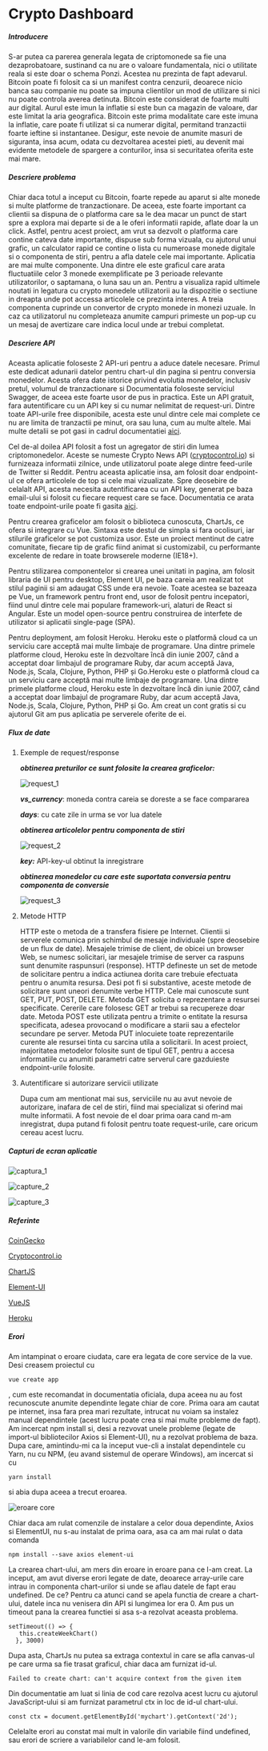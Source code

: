 # Crypto Dashboard

##### Introducere

S-ar putea ca parerea generala legata de criptomonede sa fie una dezaprobatoare, sustinand ca nu are o valoare fundamentala, nici o utilitate reala si este doar o schema Ponzi. Acestea nu prezinta de fapt adevarul. Bitcoin poate fi folosit ca si un manifest contra cenzurii, deoarece nicio banca sau companie nu poate sa impuna clientilor un mod de utilizare si nici nu poate controla averea detinuta. Bitcoin este considerat de foarte multi aur digital. Aurul este imun la inflatie si este bun ca magazin de valoare, dar este limitat la aria geografica. Bitcoin este prima modalitate care este imuna la inflatie, care poate fi utilizat si ca numerar digital, permitand tranzactii foarte ieftine si instantanee. Desigur, este nevoie de anumite masuri de siguranta, insa acum, odata cu dezvoltarea acestei pieti, au devenit mai evidente metodele de spargere a conturilor, insa si securitatea oferita este mai mare. 

##### Descriere problema

Chiar daca totul a inceput cu Bitcoin, foarte repede au aparut si alte monede si multe platforme de tranzactionare. De aceea, este foarte important ca clientii sa dispuna de o platforma care sa le dea macar un punct de start spre a explora mai departe si de a le oferi informatii rapide, aflate doar la un click. Astfel, pentru acest proiect, am vrut sa dezvolt o platforma care contine cateva date importante, dispuse sub forma vizuala, cu ajutorul unui grafic, un calculator rapid ce contine o lista cu numeroase monede digitale si o componenta de stiri, pentru a afla datele cele mai importante. Aplicatia are mai multe componente. Una dintre ele este graficul care arata fluctuatiile celor 3 monede exemplificate pe 3 perioade relevante utilizatorilor, o saptamana, o luna sau un an. Pentru a visualiza rapid ultimele noutati in legatura cu crypto monedele utilizatorii au la dispozitie o sectiune in dreapta unde pot accessa articolele ce prezinta interes. A treia componenta cuprinde un convertor de crypto monede in monezi uzuale. In caz ca utilizatorul nu completeaza anumite campuri primeste un pop-up cu un mesaj de avertizare care indica locul unde ar trebui completat.

##### Descriere API

Aceasta aplicatie foloseste 2 API-uri pentru a aduce datele necesare. Primul este dedicat adunarii datelor pentru chart-ul din pagina si pentru conversia monedelor. Acesta ofera date istorice privind evolutia monedelor, inclusiv pretul, volumul de tranzactionare si Documentatia foloseste serviciul Swagger, de aceea este foarte usor de pus in practica. Este un API gratuit, fara autentificare cu un API key si cu numar nelimitat de request-uri. Dintre toate API-urile free disponibile, acesta este unul dintre cele mai complete ce nu are limita de tranzactii pe minut, ora sau luna, cum au multe altele. Mai multe detalii se pot gasi in cadrul documentatiei [aici](https://www.coingecko.com/api/documentations/v3).

Cel de-al doilea API folosit a fost un agregator de stiri din lumea criptomonedelor. Aceste se numeste Crypto News API ([cryptocontrol.io](https://cryptocontrol.io/en/developers/apis)) si furnizeaza informatii zilnice, unde utilizatorul poate alege dintre feed-urile de Twitter si Reddit. Pentru aceasta aplicatie insa, am folosit doar endpoint-ul ce ofera articolele de top si cele mai vizualizate. Spre deosebire de celalalt API, acesta necesita autentificarea cu un API key, generat pe baza email-ului si folosit cu fiecare request care se face. Documentatia ce arata toate endpoint-urile poate fi gasita [aici](https://api-docs.cryptocontrol.io/).

Pentru crearea graficelor am folosit o biblioteca cunoscuta, ChartJs, ce ofera si integrare cu Vue. Sintaxa este destul de simpla si fara ocolisuri, iar stilurile graficelor se pot customiza usor. Este un proiect mentinut de catre comunitate, fiecare tip de grafic fiind animat si customizabil, cu performante excelente de redare in toate browserele moderne (IE18+).

Pentru stilizarea componentelor si crearea unei unitati in pagina, am folosit libraria de UI pentru desktop, Element UI, pe baza careia am realizat tot stilul paginii si am adaugat CSS unde era nevoie. Toate acestea se bazeaza pe Vue, un framework pentru front end, usor de folosit pentru incepatori, fiind unul dintre cele mai populare framework-uri, alaturi de React si Angular. Este un model open-source pentru construirea de interfete de utilizator si aplicatii single-page (SPA).

Pentru deployment, am folosit Heroku. Heroku este o platformă cloud ca un serviciu care acceptă mai multe limbaje de programare. Una dintre primele platforme cloud, Heroku este în dezvoltare încă din iunie 2007, când a acceptat doar limbajul de programare Ruby, dar acum acceptă Java, Node.js, Scala, Clojure, Python, PHP și Go.Heroku este o platformă cloud ca un serviciu care acceptă mai multe limbaje de programare. Una dintre primele platforme cloud, Heroku este în dezvoltare încă din iunie 2007, când a acceptat doar limbajul de programare Ruby, dar acum acceptă Java, Node.js, Scala, Clojure, Python, PHP și Go. Am creat un cont gratis si cu ajutorul Git am pus aplicatia pe serverele oferite de ei. 

##### Flux de date 

1. Exemple de request/response

   

   ***obtinerea preturilor ce sunt folosite la crearea graficelor:***

   ![request_1](images/request_1.png)

   ***vs_currency***: moneda contra careia se doreste a se face compararea 

   ***days***: cu cate zile in urma se vor lua datele

   

   ***obtinerea articolelor pentru componenta de stiri***

   ![request_2](images/request_2.png)

   ***key:*** API-key-ul obtinut la inregistrare

   

   ***obtinerea monedelor cu care este suportata conversia pentru componenta de conversie*** 

   ![request_3](images/request_3.png)

   

2. Metode HTTP

   HTTP este o metoda de a transfera fisiere pe Internet. Clientii si serverele comunica prin schimbul de mesaje individuale (spre deosebire de un flux de date). Mesajele trimise de client, de obicei un browser Web, se numesc solicitari, iar mesajele trimise de server ca raspuns sunt denumite raspunsuri (response). HTTP defineste un set de metode de solicitare pentru a indica actiunea dorita care trebuie efectuata pentru o anumita resursa. Desi pot fi si substantive, aceste metode de solicitare sunt uneori denumite verbe HTTP. Cele mai cunoscute sunt GET, PUT, POST, DELETE. Metoda GET solicita o reprezentare a resursei specificate. Cererile care folosesc GET ar trebui sa recupereze doar date. Metoda POST este utilizata pentru a trimite o entitate la resursa specificata, adesea provocand o modificare a starii sau a efectelor secundare pe server. Metoda PUT inlocuiete toate reprezentarile curente ale resursei tinta cu sarcina utila a solicitarii. In acest proiect, majoritatea metodelor folosite sunt de tipul GET, pentru a accesa informatiile cu anumiti parametri catre serverul care gazduieste endpoint-urile folosite. 

   

3. Autentificare si autorizare servicii utilizate 

   Dupa cum am mentionat mai sus, serviciile nu au avut nevoie de autorizare, inafara de cel de stiri, fiind mai specializat si oferind mai multe informatii. A fost nevoie de el doar prima oara cand m-am inregistrat, dupa putand fi folosit pentru toate request-urile, care oricum cereau acest lucru. 

##### Capturi de ecran aplicatie 

![captura_1](images/captura_1.png)

![capture_2](images/capture_2.png)

![capture_3](images/capture_3.png)

##### **Referinte** 

[CoinGecko](https://www.coingecko.com/api/documentations/v3#/simple/get_simple_supported_vs_currencies)

[Cryptocontrol.io](https://cryptocontrol.io/en/developers/apis)

[ChartJS](https://www.chartjs.org/)

[Element-UI](https://element.eleme.io/#/en-US/component/installation)

[VueJS](https://vuejs.org/)

[Heroku](https://devcenter.heroku.com/articles/git)

##### Erori

Am intampinat o eroare ciudata, care era legata de core service de la vue. Desi creasem proiectul cu 

```
vue create app
```

, cum este recomandat in documentatia oficiala, dupa aceea nu au fost recunoscute anumite dependinte legate chiar de core. Prima oara am cautat pe internet, insa fara prea mari rezultate, intrucat nu voiam sa instalez manual dependintele (acest lucru poate crea si mai multe probleme de fapt). Am incercat npm install si, desi a rezvovat unele probleme (legate de import-ul bibliotecilor Axios si Element-UI), nu a rezolvat problema de baza. Dupa care, amintindu-mi ca la inceput vue-cli a instalat dependintele cu Yarn, nu cu NPM, (eu avand sistemul de operare Windows), am incercat si cu 

```
yarn install
```

 si abia dupa aceea a trecut eroarea. 

![eroare core](images/eroare_1.png)

Chiar daca am rulat comenzile de instalare a celor doua dependinte, Axios si ElementUI, nu s-au instalat de prima oara, asa ca am mai rulat o data comanda 

```
npm install --save axios element-ui
```

La crearea chart-ului, am mers din eroare in eroare pana ce l-am creat. La inceput, am avut diverse erori legate de date, deoarece array-urile care intrau in componenta chart-urilor si unde se aflau datele de fapt erau undefined. De ce? Pentru ca atunci cand se apela functia de creare a chart-ului, datele inca nu venisera din API si lungimea lor era 0. Am pus un timeout pana la crearea functiei si asa s-a rezolvat aceasta problema. 

```
setTimeout(() => {
   this.createWeekChart()
  }, 3000)
```

Dupa asta, ChartJs nu putea sa extraga contextul in care se afla canvas-ul pe care urma sa fie trasat graficul, chiar daca am furnizat id-ul. 

```
Failed to create chart: can't acquire context from the given item
```

Din documentatie am luat si linia de cod care rezolva acest lucru cu ajutorul JavaScript-ului si am furnizat parametrul ctx in loc de id-ul chart-ului.

```
const ctx = document.getElementById('mychart').getContext('2d');
```

Celelalte erori au constat mai mult in valorile din variabile fiind undefined, sau erori de scriere a variabilelor cand le-am folosit. 